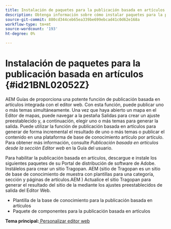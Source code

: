 ```yaml
---
title: Instalación de paquetes para la publicación basada en artículos
description: Obtenga información sobre cómo instalar paquetes para la publicación basada en artículos
source-git-commit: 880cd344ceb65ea339be699ebcad41c0d62e168a
workflow-type: tm+mt
source-wordcount: '193'
ht-degree: 0%

---
```


# Instalación de paquetes para la publicación basada en artículos {#id21BNL02052Z}

AEM Guías de proporciona una potente función de publicación basada en artículos integrada con el editor web. Con esta función, puede publicar uno o más temas simultáneamente. Una vez que haya abierto un mapa en el Editor de mapas, puede navegar a la pestaña Salidas para crear un ajuste preestablecido y, a continuación, elegir uno o más temas para generar la salida. Puede utilizar la función de publicación basada en artículos para generar de forma incremental el resultado de uno o más temas o publicar el contenido en una plataforma de base de conocimiento artículo por artículo. Para obtener más información, consulte *Publicación basada en artículos desde la sección Editor web* en la Guía del usuario.

Para habilitar la publicación basada en artículos, descargue e instale los siguientes paquetes de su Portal de distribución de software de Adobe. Instálelos para crear un sitio Tragopan. AEM \(sitio de Tragopan es un sitio de base de conocimiento de muestra con plantillas para una categoría, sección y páginas de artículos.AEM \) Actualice el sitio Tragopan para generar el resultado del sitio de la mediante los ajustes preestablecidos de salida del Editor Web.

- Plantilla de la base de conocimiento para la publicación basada en artículos
- Paquete de componentes para la publicación basada en artículos

**Tema principal:**[ Personalizar editor web](conf-web-editor.md)
